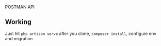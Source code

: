 POSTMAN API
## Working
Just hit `php artisan serve` after you clone, `composer install`, configure env and migration